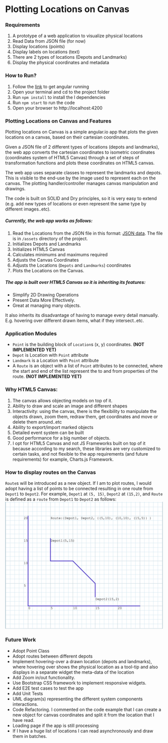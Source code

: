 # Plotting Locations on Canvas
### Requirements
1. A prototype of a web application to visualize physical locations
2. Read Data from JSON file (for now)
3. Display locations (points)
4. Display labels on locations (text)
5. There are 2 types of locations (Depots and Landmarks)
6. Display the physical coordinates and metadata

### How to Run?
1. Follow the [link][1] to get angular running 
2. Open your terminal and cd to the project folder
3. Run `npm install` to install the l dependencies
4. Run `npm start` to run the code
5. Open your browser to http://localhost:4200

[1]: https://www.lucidchart.com/techblog/2016/12/12/installing-angular-2-and-other-dependencies/

### Plotting Locations on Canvas and Features
Plotting locations on Canvas is a simple angular.io app that plots the given locations on a canvas, based on their cartesian coordinates.

Given a JSON file of 2 different types of locations (depots and landmarks), the web app converts the cartesian coordinates to isometric coordinates (coordinates system of HTML5 Canvas) through a set of steps of transformation functions and plots these coordinates on HTML5 canvas.

The web app uses separate classes to represent the landmarks and depots. This is visible to the end-use by the image used to represent each on the canvas.
The plotting handler/controller manages canvas manipulation and drawings.

The code is built on SOLID and Dry principles, so it is very easy to extend (e.g. add new types of locations or even represent the same type by different images..etc).

##### Currently, the web app works as follows:
1. Read the Locations from the JSON file in this format: [JSON data][2]. The file is in `/assets` directory of the project.
2. Initializes Depots and Landmarks
3. Initializes HTML5 Canvas
4. Calculates minimums and maximums required
5. Adjusts the Canvas Coordinates
6. Adjusts the Locations (`Depots` and `Landmarks`) coordinates
7. Plots the Locations on the Canvas.

[2]: https://gist.github.com/PiotrZakrzewski/a2e0ebd286313143a504d38bdc774874

##### The app is built over HTML5 Canvas so it is inheriting its features:
* Simplify 2D Drawing Operations
* Present Data More Effectively.
* Great at managing many objects.

It also inherits its disadvantage of having to manage every detail manually. E.g. hovering over different drawn items, what if they intersect..etc.

### Application Modules
* `Point` is the building block of `Location`s (x, y) coordinates. __(NOT IMPLEMENTED YET)__
* `Depot` is Location with `Point` attribute
* `Landmark` is a Location with `Point` attribute
* A `Route` is an object with a list of `Point` attributes to be connected, where the start and end of the list represent the to and from properties of the route. __(NOT IMPLEMENTED YET)__

### Why HTML5 Canvas:
1. The canvas allows objecting models on top of it.
2. Ability to draw and scale an image and different shapes
3. Interactivity: using the canvas, there is the flexibility to manipulate the objects drawn, zoom them, redraw them, get coordinates and move or delete them around..etc
4. Ability to export/import marked objects
5. Detailed event system can be built
6. Good performance for a big number of objects.
7. I opt for HTML5 Canvas and not JS Frameworks built on top of it because according to my search, these libraries are very customized to certain tasks, and not flexible to the app requirements (and future requirements) for example, Charts.js Framework.

### How to display routes on the Canvas
`Route`s will be introduced as a new object. If I am to plot routes, I would adopt having a list of points to be connected resulting in one route from `Depot1` to `Depot2`. For example, `Depot1` at `(5, 15)`, `Depot2` at `(15,2)`, and `Route` is defined as a `route` from `Depot1` to `Depot2` as follows:
![](route.png)
### Future Work
* Adopt Point Class
* Adopt routes between different depots
* Implement hovering-over a drawn location (depots and landmarks), where hovering over shows the physical location as a tool-tip and also displays in a separate widget the meta-data of the location
* Add Zoom in/out functionality.
* Use Bootstrap CSS framework to implement responsive widgets.
* Add E2E test cases to test the app
* Add Unit Tests
* UML diagram(s) representing the different system components interactions.
* Code Refactoring. I commented on the code example that I can create a new object for canvas coordinates and split it from the location that I have read. 
* Loading page if the app is still processing 
* If I have a huge list of locations I can read asynchronously and draw them in batches.  
